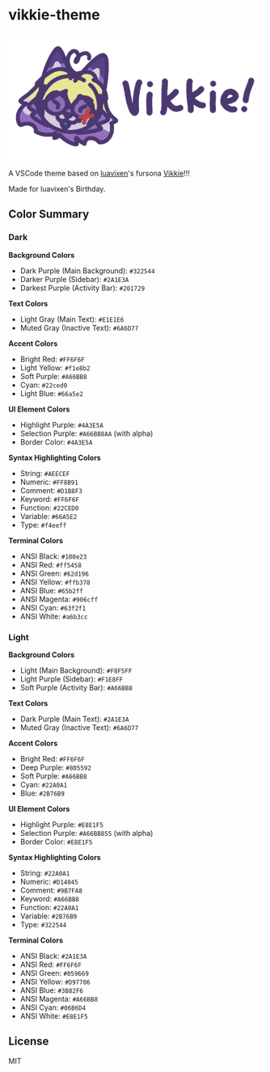 # vikkie-theme

![Vikkie Logo](./images/vikkie.png)

A VSCode theme based on [luavixen](https://foxgirl.dev/)'s fursona [Vikkie](https://foxgirl.dev/vikkie/)!!!

Made for luavixen's Birthday.

## Color Summary

### Dark

**Background Colors**

- Dark Purple (Main Background): `#322544`
- Darker Purple (Sidebar): `#2A1E3A`
- Darkest Purple (Activity Bar): `#201729`

**Text Colors**

- Light Gray (Main Text): `#E1E1E6`
- Muted Gray (Inactive Text): `#6A6D77`

**Accent Colors**

- Bright Red: `#FF6F6F`
- Light Yellow: `#f1e8b2`
- Soft Purple: `#A66BB8`
- Cyan: `#22ced0`
- Light Blue: `#66a5e2`

**UI Element Colors**

- Highlight Purple: `#4A3E5A`
- Selection Purple: `#A66BB8AA` (with alpha)
- Border Color: `#4A3E5A`

**Syntax Highlighting Colors**

- String: `#AEECEF`
- Numeric: `#FF8B91`
- Comment: `#D1B8F3`
- Keyword: `#FF6F6F`
- Function: `#22CED0`
- Variable: `#66A5E2`
- Type: `#f4eeff`

**Terminal Colors**

- ANSI Black: `#100e23`
- ANSI Red: `#ff5458`
- ANSI Green: `#62d196`
- ANSI Yellow: `#ffb378`
- ANSI Blue: `#65b2ff`
- ANSI Magenta: `#906cff`
- ANSI Cyan: `#63f2f1`
- ANSI White: `#a6b3cc`

### Light

**Background Colors**

- Light (Main Background): `#F8F5FF`
- Light Purple (Sidebar): `#F1E8FF`
- Soft Purple (Activity Bar): `#A66BB8`

**Text Colors**

- Dark Purple (Main Text): `#2A1E3A`
- Muted Gray (Inactive Text): `#6A6D77`

**Accent Colors**

- Bright Red: `#FF6F6F`
- Deep Purple: `#805592`
- Soft Purple: `#A66BB8`
- Cyan: `#22A0A1`
- Blue: `#2B76B9`

**UI Element Colors**

- Highlight Purple: `#E8E1F5`
- Selection Purple: `#A66BB855` (with alpha)
- Border Color: `#E8E1F5`

**Syntax Highlighting Colors**

- String: `#22A0A1`
- Numeric: `#D14045`
- Comment: `#9B7FA8`
- Keyword: `#A66BB8`
- Function: `#22A0A1`
- Variable: `#2B76B9`
- Type: `#322544`

**Terminal Colors**

- ANSI Black: `#2A1E3A`
- ANSI Red: `#FF6F6F`
- ANSI Green: `#059669`
- ANSI Yellow: `#D97706`
- ANSI Blue: `#3B82F6`
- ANSI Magenta: `#A66BB8`
- ANSI Cyan: `#06B6D4`
- ANSI White: `#E8E1F5`

## License

MIT
